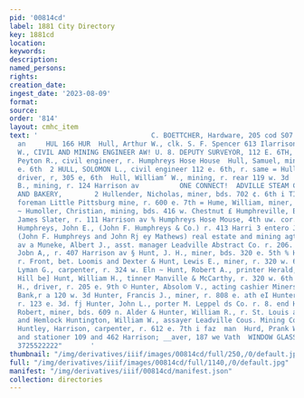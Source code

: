 ```yaml
---
pid: '00814cd'
label: 1881 City Directory
key: 1881cd
location: 
keywords: 
description: 
named_persons: 
rights: 
creation_date: 
ingest_date: '2023-08-09'
format: 
source: 
order: '814'
layout: cmhc_item
text: '                            C. BOETTCHER, Hardware, 205 cod S07''tiarvison
  an     HUL 166 HUR  Hull, Arthur W., clk. S. F. Spencer 613 Ilarrison av HULL, GEORGE
  W., CIVIL AND MINING ENGINEER AW! U. 8. DEPUTY SURVEYOR, 112 E. 6TH, rv. same Hull,
  Peyton R., civil engineer, r. Humphreys Hose House  Hull, Samuel, miner, r. 410
  e. 6th  2 HULL, SOLOMON L., civil engineer 112 e. 6th, r. same = Hull, William,
  driver, r, 305 e, 6th  Hull, William’ W., mining, r. rear 119 w. 3d  @ Hull, Will.
  B., mining, r. 124 Harrison av          ONE CONNECT!  ADVILLE STEAM CRACKER WORKS
  AND BAKERY,        2 Hullender, Nicholas, miner, bds. 702 ¢. 6th i TIume, John C.,
  foreman Little Pittsburg mine, r. 600 e. 7th = Hume, William, miner, r. 600 e. 7th
  ~ Humoller, Christian, mining, bds. 416 w. Chestnut £ Humphreville, B. D., barkpr
  James Slater, r. 111 Harrison av % Humphreys Hose Mouse, 4th uw. cor. Poplar ie
  Humphreys, John E., (John F. Humphreys & Co.) r. 413 Harri 3 entero John F. & Co.,
  (John F. Humphreys and John Rj ey Mathews) real estate and mining agts. 413 Harrison
  av a Muneke, Albert J., asst. manager Leadville Abstract Co. r. 206. 7tht Hunt,
  Jobn A,, r. 407 Harrison av § Hunt, J. H., miner, bds. 320 e. 5th % Haunt, Lee,
  r. Front, bet. Loomis and Dexter & Hunt, Lewis E., miner, r. 320 w. 6th & Hunt,
  Lyman G., carpenter, r. 324 w. Eln ~ Hunt, Robert A., printer Herald, r. Carbonate
  Hill be] Hunt, William H., tinner Manville & McCarthy, r. 320 w. 6th t> Hunt, William
  H., driver, r. 205 e. 9th © Hunter, Absolom V., acting cashier Miners’ Exchange
  Bank,r a 120 w. 3d Hunter, Francis J., miner, r. 808 e. ath eI Hunter, Frank, miner,
  r. 123 e. 3d. fj Hunter, John L., porter M. Leppel ds Co. r. 8. end Hemlock  Hunter,
  Robert, miner, bds. 609 n. Alder & Hunter, William R., r. St. Louis av. bet. Poplar
  and Hemlock Huntington, William W., assayer Leadville Cous. Mining Co. rn} same  eH
  Huntley, Harrison, carpenter, r. 612 e. 7th i faz  man  Hurd, Prank W., bookseller
  and stationer 109 and 462 Harrison; __aver, 187 we Vath  WINDOW GLASS, all Sizes,"''
  3725522222"       '
thumbnail: "/img/derivatives/iiif/images/00814cd/full/250,/0/default.jpg"
full: "/img/derivatives/iiif/images/00814cd/full/1140,/0/default.jpg"
manifest: "/img/derivatives/iiif/00814cd/manifest.json"
collection: directories
---
```

